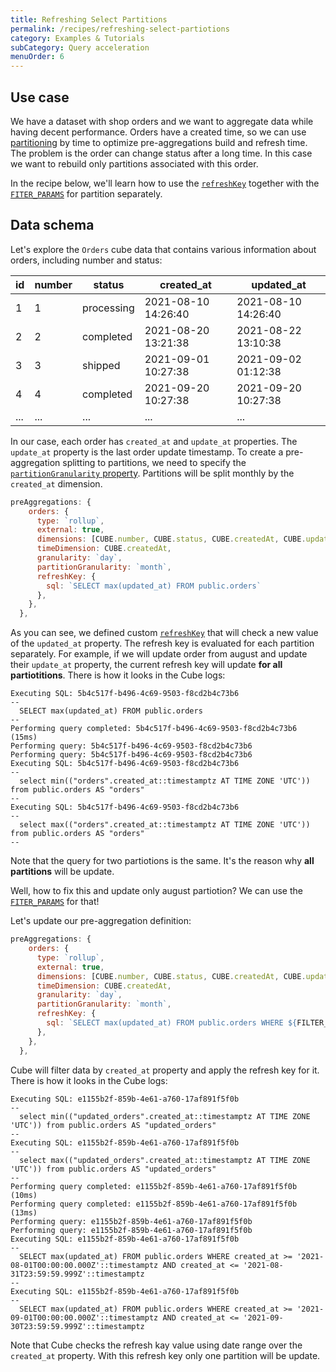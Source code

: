 ```yaml
---
title: Refreshing Select Partitions
permalink: /recipes/refreshing-select-partiotions
category: Examples & Tutorials
subCategory: Query acceleration
menuOrder: 6
---
```


## Use case

We have a dataset with shop orders and we want to aggregate data while having
decent performance. Orders have a created time, so we can use
[partitioning](https://cube.dev/docs/caching/using-pre-aggregations#partitioning)
by time to optimize pre-aggregations build and refresh time. The problem is the
order can change status after a long time. In this case we want to rebuild only
partitions associated with this order.

In the recipe below, we'll learn how to use the
[`refreshKey`](https://cube.dev/docs/schema/reference/pre-aggregations#parameters-refresh-key-sql)
together with the
[`FITER_PARAMS`](https://cube.dev/docs/schema/reference/cube#filter-params) for
partition separately.

## Data schema

Let's explore the `Orders` cube data that contains various information about
orders, including number and status:

| id  | number | status     | created_at          | updated_at          |
| --- | ------ | ---------- | ------------------- | ------------------- |
| 1   | 1      | processing | 2021-08-10 14:26:40 | 2021-08-10 14:26:40 |
| 2   | 2      | completed  | 2021-08-20 13:21:38 | 2021-08-22 13:10:38 |
| 3   | 3      | shipped    | 2021-09-01 10:27:38 | 2021-09-02 01:12:38 |
| 4   | 4      | completed  | 2021-09-20 10:27:38 | 2021-09-20 10:27:38 |
| ... | ...    | ...        | ...                 | ...                 |

In our case, each order has `created_at` and `update_at` properties. The
`update_at` property is the last order update timestamp. To create a
pre-aggregation splitting to partitions, we need to specify the
[`partitionGranularity` property](https://cube.dev/docs/schema/reference/pre-aggregations#partition-granularity).
Partitions will be split monthly by the `created_at` dimension.

```javascript
preAggregations: {
    orders: {
      type: `rollup`,
      external: true,
      dimensions: [CUBE.number, CUBE.status, CUBE.createdAt, CUBE.updatedAt],
      timeDimension: CUBE.createdAt,
      granularity: `day`,
      partitionGranularity: `month`,
      refreshKey: {
        sql: `SELECT max(updated_at) FROM public.orders`
      },
    },
  },
```

As you can see, we defined custom
[`refreshKey`](https://cube.dev/docs/schema/reference/pre-aggregations#parameters-refresh-key-sql)
that will check a new value of the `updated_at` property. The refresh key is
evaluated for each partition separately. For example, if we will update order
from august and update their `update_at` property, the current refresh key will
update **for all partiotitions**. There is how it looks in the Cube logs:

```logs
Executing SQL: 5b4c517f-b496-4c69-9503-f8cd2b4c73b6
--
  SELECT max(updated_at) FROM public.orders
--
Performing query completed: 5b4c517f-b496-4c69-9503-f8cd2b4c73b6 (15ms)
Performing query: 5b4c517f-b496-4c69-9503-f8cd2b4c73b6
Performing query: 5b4c517f-b496-4c69-9503-f8cd2b4c73b6
Executing SQL: 5b4c517f-b496-4c69-9503-f8cd2b4c73b6
--
  select min(("orders".created_at::timestamptz AT TIME ZONE 'UTC')) from public.orders AS "orders"
--
Executing SQL: 5b4c517f-b496-4c69-9503-f8cd2b4c73b6
--
  select max(("orders".created_at::timestamptz AT TIME ZONE 'UTC')) from public.orders AS "orders"
--
```

Note that the query for two partiotions is the same. It's the reason why **all
partitions** will be update.

Well, how to fix this and update only august partiotion? We can use the
[`FITER_PARAMS`](https://cube.dev/docs/schema/reference/cube#filter-params) for
that!

Let's update our pre-aggregation definition:

```javascript
preAggregations: {
    orders: {
      type: `rollup`,
      external: true,
      dimensions: [CUBE.number, CUBE.status, CUBE.createdAt, CUBE.updatedAt],
      timeDimension: CUBE.createdAt,
      granularity: `day`,
      partitionGranularity: `month`,
      refreshKey: {
        sql: `SELECT max(updated_at) FROM public.orders WHERE ${FILTER_PARAMS.Orders.createdAt.filter('created_at')}`
      },
    },
  },
```

Cube will filter data by `created_at` property and apply the refresh key for it.
There is how it looks in the Cube logs:

```logs
Executing SQL: e1155b2f-859b-4e61-a760-17af891f5f0b
--
  select min(("updated_orders".created_at::timestamptz AT TIME ZONE 'UTC')) from public.orders AS "updated_orders"
--
Executing SQL: e1155b2f-859b-4e61-a760-17af891f5f0b
--
  select max(("updated_orders".created_at::timestamptz AT TIME ZONE 'UTC')) from public.orders AS "updated_orders"
--
Performing query completed: e1155b2f-859b-4e61-a760-17af891f5f0b (10ms)
Performing query completed: e1155b2f-859b-4e61-a760-17af891f5f0b (13ms)
Performing query: e1155b2f-859b-4e61-a760-17af891f5f0b
Performing query: e1155b2f-859b-4e61-a760-17af891f5f0b
Executing SQL: e1155b2f-859b-4e61-a760-17af891f5f0b
--
  SELECT max(updated_at) FROM public.orders WHERE created_at >= '2021-08-01T00:00:00.000Z'::timestamptz AND created_at <= '2021-08-31T23:59:59.999Z'::timestamptz
--
Executing SQL: e1155b2f-859b-4e61-a760-17af891f5f0b
--
  SELECT max(updated_at) FROM public.orders WHERE created_at >= '2021-09-01T00:00:00.000Z'::timestamptz AND created_at <= '2021-09-30T23:59:59.999Z'::timestamptz
```

Note that Cube checks the refresh kay value using date range over the `created_at` property. With this refresh key only one partition will be update.
